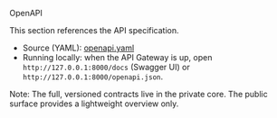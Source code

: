 OpenAPI

This section references the API specification.

- Source (YAML): [openapi.yaml](openapi.yaml)
- Running locally: when the API Gateway is up, open `http://127.0.0.1:8000/docs` (Swagger UI) or `http://127.0.0.1:8000/openapi.json`.

Note: The full, versioned contracts live in the private core. The public surface provides a lightweight overview only.
